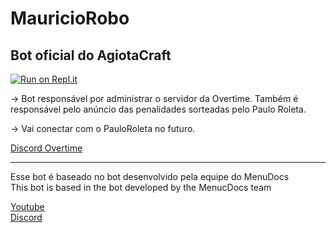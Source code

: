 # MauricioRobo
## Bot oficial do AgiotaCraft

[![Run on Repl.it](https://repl.it/badge/github/LucasVChaves/MauricioRobo)](https://repl.it/github/LucasVChaves/MauricioRobo)  

-> Bot responsável por administrar o servidor da Overtime. Também é responsável
pelo anúncio das penalidades sorteadas pelo Paulo Roleta.  

-> Vai conectar com o PauloRoleta no futuro.

[Discord Overtime](https://discord.gg/4jMy2Gs)

--------------------------------------------------------------------------------------

Esse bot é baseado no bot desenvolvido pela equipe do MenuDocs  
This bot is based in the bot developed by the MenucDocs team  

[Youtube](https://www.youtube.com/channel/UCpGGFqJP9vYvzFudqnQ-6IA)  
[Discord](https://discord.gg/MgVaazZ)